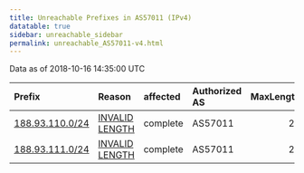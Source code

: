 ```yaml
---
title: Unreachable Prefixes in AS57011 (IPv4)
datatable: true
sidebar: unreachable_sidebar
permalink: unreachable_AS57011-v4.html
---
```


Data as of 2018-10-16 14:35:00 UTC


<div class="datatable-begin"></div>

| Prefix                                                   | Reason                                                                                                    | affected   | Authorized AS   |   MaxLength | Anchor                                         |   unreachable /24s |
|:---------------------------------------------------------|:----------------------------------------------------------------------------------------------------------|:-----------|:----------------|------------:|:-----------------------------------------------|-------------------:|
| [188.93.110.0/24](https://stat.ripe.net/188.93.110.0/24) | [INVALID LENGTH](https://rpki-validator.ripe.net/announcement-preview?asn=AS57011&prefix=188.93.110.0/24) | complete   | AS57011         |          23 | [RIPE](unreachable_RIPE_NCC_RPKI_Root-v4.html) |                  1 |
| [188.93.111.0/24](https://stat.ripe.net/188.93.111.0/24) | [INVALID LENGTH](https://rpki-validator.ripe.net/announcement-preview?asn=AS57011&prefix=188.93.111.0/24) | complete   | AS57011         |          23 | [RIPE](unreachable_RIPE_NCC_RPKI_Root-v4.html) |                  1 |

<div class="datatable-end"></div>